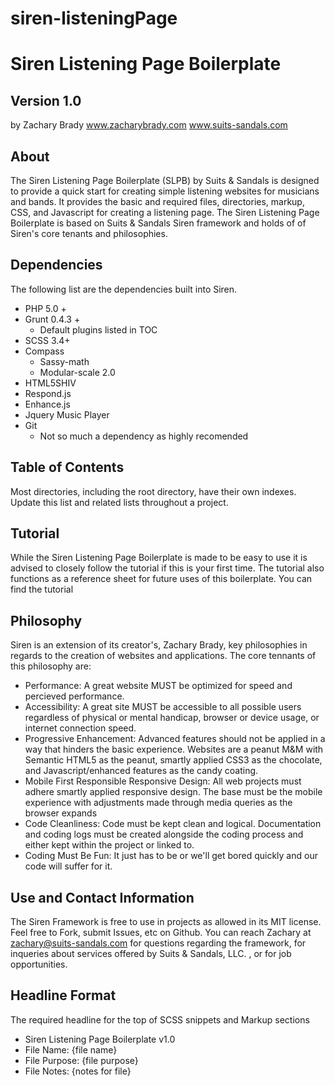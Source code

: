siren-listeningPage
==========

# Siren Listening Page Boilerplate # 
## Version 1.0 ##
by Zachary Brady
www.zacharybrady.com
www.suits-sandals.com


## About ##
The Siren Listening Page Boilerplate (SLPB) by Suits & Sandals is designed to provide a quick start for creating simple listening websites for musicians and bands. It provides the basic and required files, directories, markup, CSS, and Javascript for creating a listening page. The Siren Listening Page Boilerplate is based on Suits & Sandals Siren framework and holds of of Siren's core tenants and philosophies.



## Dependencies ##
The following list are the dependencies built into Siren.

- PHP 5.0 +
- Grunt 0.4.3 +
	- Default plugins listed in TOC
- SCSS 3.4+
- Compass 
	- Sassy-math
	- Modular-scale 2.0
- HTML5SHIV
- Respond.js
- Enhance.js
- Jquery Music Player
- Git
	- Not so much a dependency as highly recomended



## Table of Contents ##
Most directories, including the root directory, have their own indexes. Update this list and related lists throughout a project.



## Tutorial ##
While the Siren Listening Page Boilerplate is made to be easy to use it is advised to closely follow the tutorial if this is your first time. The tutorial also functions as a reference sheet for future uses of this boilerplate. You can find the tutorial 



## Philosophy ##
Siren is an extension of its creator's, Zachary Brady, key philosophies in regards to the creation of websites and applications. The core tennants of this philosophy are:

- Performance: A great website MUST be optimized for speed and percieved performance.
- Accessibility: A great site MUST be accessible to all possible users regardless of physical or mental handicap, browser or device usage, or internet connection speed. 
- Progressive Enhancement: Advanced features should not be applied in a way that hinders the basic experience. Websites are a peanut M&M with Semantic HTML5 as the peanut, smartly applied CSS3 as the chocolate, and Javascript/enhanced features as the candy coating.
- Mobile First Responsible Responsive Design: All web projects must adhere smartly applied responsive design. The base must be the mobile experience with adjustments made through media queries as the browser expands
- Code Cleanliness: Code must be kept clean and logical. Documentation and coding logs must be created alongside the coding process and either kept within the project or linked to.
- Coding Must Be Fun: It just has to be or we'll get bored quickly and our code will suffer for it.


## Use and Contact Information ##
The Siren Framework is free to use in projects as allowed in its MIT license. Feel free to Fork, submit Issues, etc on Github.
You can reach Zachary at zachary@suits-sandals.com for questions regarding the framework, for inqueries about services offered by Suits & Sandals, LLC. , or for job opportunities.


## Headline Format ##
The required headline for the top of SCSS snippets and Markup sections

- Siren Listening Page Boilerplate v1.0
- File Name: {file name}
- File Purpose: {file purpose}
- File Notes: {notes for file}